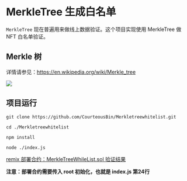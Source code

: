 # MerkleTree 生成白名单

`MerkleTree` 现在普遍用来做线上数据验证。这个项目实现使用 MerkleTree 做 NFT 白名单验证。

## Merkle 树

详情请参见：https://en.wikipedia.org/wiki/Merkle_tree



[![](https://upload.wikimedia.org/wikipedia/commons/thumb/9/95/Hash_Tree.svg/1920px-Hash_Tree.svg.png)](MerkleTree)

## 项目运行

```git clone https://github.com/CourteousBin/Merkletreewhitelist.git```

```cd ./Merkletreewhitelist```

```npm install```

```node ./index.js```

[remix 部署合约：MerkleTreeWhileList.sol 验证结果](https://remix.ethereum.org/)

**注意：部署合约需要传入 root 初始化，也就是 index.js 第24行**